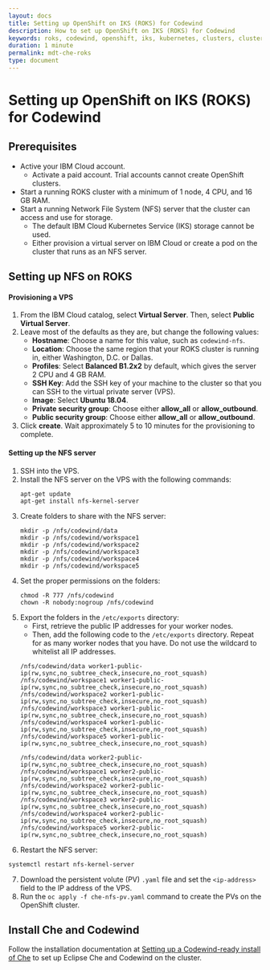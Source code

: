 ```yaml
---
layout: docs
title: Setting up OpenShift on IKS (ROKS) for Codewind
description: How to set up OpenShift on IKS (ROKS) for Codewind
keywords: roks, codewind, openshift, iks, kubernetes, clusters, cluster, node, nodes, vps, settingup
duration: 1 minute
permalink: mdt-che-roks
type: document
---
```


# Setting up OpenShift on IKS (ROKS) for Codewind

## Prerequisites
- Active your IBM Cloud account.
   - Activate a paid account. Trial accounts cannot create OpenShift clusters.
- Start a running ROKS cluster with a minimum of 1 node, 4 CPU, and 16 GB RAM.
- Start a running Network File System (NFS) server that the cluster can access and use for storage.
   - The default IBM Cloud Kubernetes Service (IKS) storage cannot be used.
   - Either provision a virtual server on IBM Cloud or create a pod on the cluster that runs as an NFS server.

## Setting up NFS on ROKS

#### Provisioning a VPS
1. From the IBM Cloud catalog, select **Virtual Server**. Then, select **Public Virtual Server**.
2. Leave most of the defaults as they are, but change the following values:
   - **Hostname**: Choose a name for this value, such as `codewind-nfs`.
   - **Location**: Choose the same region that your ROKS cluster is running in, either Washington, D.C. or Dallas.
   - **Profiles**: Select **Balanced B1.2x2** by default, which gives the server 2 CPU and 4 GB RAM.
   - **SSH Key**: Add the SSH key of your machine to the cluster so that you can SSH to the virtual private server (VPS).
   - **Image**: Select **Ubuntu 18.04**.
   - **Private security group**: Choose either **allow_all** or **allow_outbound**.
   - **Public security group**: Choose either **allow_all** or **allow_outbound**.
3. Click **create**. Wait approximately 5 to 10 minutes for the provisioning to complete.

#### Setting up the NFS server
1. SSH into the VPS.
2. Install the NFS server on the VPS with the following commands:
   ```
   apt-get update
   apt-get install nfs-kernel-server
   ```
3. Create folders to share with the NFS server:
   ```
   mkdir -p /nfs/codewind/data
   mkdir -p /nfs/codewind/workspace1
   mkdir -p /nfs/codewind/workspace2
   mkdir -p /nfs/codewind/workspace3
   mkdir -p /nfs/codewind/workspace4
   mkdir -p /nfs/codewind/workspace5
   ```
4. Set the proper permissions on the folders:
   ```
   chmod -R 777 /nfs/codewind
   chown -R nobody:nogroup /nfs/codewind
   ```
5. Export the folders in the `/etc/exports` directory:
   - First, retrieve the public IP addresses for your worker nodes.
   - Then, add the following code to the `/etc/exports` directory. Repeat for as many worker nodes that you have. Do not use the wildcard to whitelist all IP addresses.
   ```
   /nfs/codewind/data worker1-public-ip(rw,sync,no_subtree_check,insecure,no_root_squash)
   /nfs/codewind/workspace1 worker1-public-ip(rw,sync,no_subtree_check,insecure,no_root_squash)
   /nfs/codewind/workspace2 worker1-public-ip(rw,sync,no_subtree_check,insecure,no_root_squash)
   /nfs/codewind/workspace3 worker1-public-ip(rw,sync,no_subtree_check,insecure,no_root_squash)
   /nfs/codewind/workspace4 worker1-public-ip(rw,sync,no_subtree_check,insecure,no_root_squash)
   /nfs/codewind/workspace5 worker1-public-ip(rw,sync,no_subtree_check,insecure,no_root_squash)
   
   /nfs/codewind/data worker2-public-ip(rw,sync,no_subtree_check,insecure,no_root_squash)
   /nfs/codewind/workspace1 worker2-public-ip(rw,sync,no_subtree_check,insecure,no_root_squash)
   /nfs/codewind/workspace2 worker2-public-ip(rw,sync,no_subtree_check,insecure,no_root_squash)
   /nfs/codewind/workspace3 worker2-public-ip(rw,sync,no_subtree_check,insecure,no_root_squash)
   /nfs/codewind/workspace4 worker2-public-ip(rw,sync,no_subtree_check,insecure,no_root_squash)
   /nfs/codewind/workspace5 worker2-public-ip(rw,sync,no_subtree_check,insecure,no_root_squash)
   ```
6. Restart the NFS server:
```
systemctl restart nfs-kernel-server
```
7. Download the persistent volute (PV) `.yaml` file and set the `<ip-address>` field to the IP address of the VPS.
8. Run the `oc apply -f che-nfs-pv.yaml` command to create the PVs on the OpenShift cluster.

## Install Che and Codewind

Follow the installation documentation at [Setting up a Codewind-ready install of Che](https://www.eclipse.org/codewind/installoncloud.html) to set up Eclipse Che and Codewind on the cluster.
